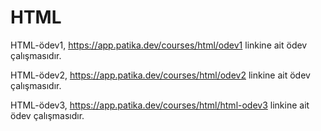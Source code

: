 # HTML
HTML-ödev1, https://app.patika.dev/courses/html/odev1 linkine ait ödev çalışmasıdır.

HTML-ödev2, https://app.patika.dev/courses/html/odev2 linkine ait ödev çalışmasıdır.

HTML-ödev3, https://app.patika.dev/courses/html/html-odev3 linkine ait ödev çalışmasıdır.
